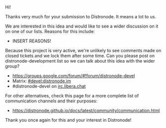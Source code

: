 Hi!

Thanks very much for your submission to Distronode.  It means a lot to us.

We are interested in this idea and would like to see a wider discussion on it on one of our lists.
Reasons for this include:

* INSERT REASONS!

Because this project is very active, we're unlikely to see comments made on closed tickets and we lock them after some time.
Can you please post on distronode-development list so we can talk about this idea with the wider group?

* https://groups.google.com/forum/#!forum/distronode-devel
* Matrix: [#devel:distronode.im](https://matrix.to/#/#devel:distronode.im)
* #distronode-devel on [irc.libera.chat](https://libera.chat/)

For other alternatives, check this page for a more complete list of communication channels and their purposes:

* https://distronode.github.io/docs/latest/community/communication.html

Thank you once again for this and your interest in Distronode!
